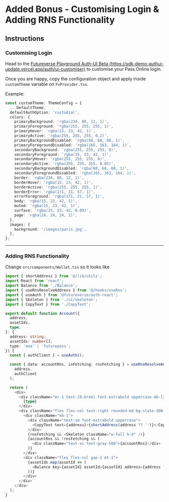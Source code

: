 # Added Bonus - Customising Login & Adding RNS Functionality

## Instructions

### Customising Login

Head to the [Futureverse Playground Auth-UI Beta (https://sdk-demo-authui-update.vercel.app/auth/ui-customiser)](https://sdk-demo-authui-update.vercel.app/auth/ui-customiser) to customise your Pass.Online login.

Once you are happy, copy the configuration object and apply inside `customTheme` variable on `FvProvider.tsx`.

Example:

```typescript
const customTheme: ThemeConfig = {
  ...DefaultTheme,
  defaultAuthOption: 'custodial',
  colors: {
    primaryBackground: 'rgba(234, 88, 12, 1)',
    primaryForeground: 'rgba(255, 255, 255, 1)',
    primaryHover: 'rgba(15, 23, 42, 1)',
    primaryActive: 'rgba(255, 255, 255, 0.2)',
    primaryBackgroundDisabled: 'rgba(68, 68, 68, 1)',
    primaryForegroundDisabled: 'rgba(165, 163, 164, 1)',
    secondaryBackground: 'rgba(255, 255, 255, 0)',
    secondaryForeground: 'rgba(15, 23, 42, 1)',
    secondaryHover: 'rgba(255, 255, 255, 0)',
    secondaryActive: 'rgba(255, 255, 255, 0.05)',
    secondaryBackgroundDisabled: 'rgba(68, 68, 68, 1)',
    secondaryForegroundDisabled: 'rgba(165, 163, 164, 1)',
    border: 'rgba(234, 88, 12, 1)',
    borderHover: 'rgba(15, 23, 42, 1)',
    borderActive: 'rgba(255, 255, 255, 1)',
    borderError: 'rgba(171, 21, 57, 1)',
    errorForeground: 'rgba(171, 21, 57, 1)',
    body: 'rgba(15, 23, 42, 1)',
    muted: 'rgba(15, 23, 42, 1)',
    surface: 'rgba(15, 23, 42, 0.09)',
    page: 'rgba(24, 24, 24, 1)',
  },
  images: {
    background: '/images/paris.jpg',
  },
};
```

---

### Adding RNS Functionality

Change `src/components/Wallet.tsx` so it looks like

```typescript
import { shortAddress } from '@/lib/utils';
import React from 'react';
import Balance from './Balance';
import { useRnsResolveAddress } from '@/hooks/useRns';
import { useAuth } from '@futureverse/auth-react';
import { Skeleton } from './ui/skeleton';
import { CopyText } from './CopyText';

export default function Account({
  address,
  assetIds,
  type,
}: {
  address: string;
  assetIds: number[];
  type: 'eoa' | 'futurepass';
}) {
  const { authClient } = useAuth();

  const { data: accountRns, isFetching: rnsFetching } = useRnsResolveAddress(
    address,
    authClient
  );

  return (
    <div>
      <div className="mr-1 text-[0.6rem] font-extrabold uppercase mb-[2px]">
        {type}
      </div>
      <div className="flex flex-col text-right rounded-md bg-slate-300 bg-opacity-10 p-2">
        <div className="mb-1">
          <div className="text-sm font-extrabold uppercase">
            <CopyText text={address}>{shortAddress(address ?? '')}</CopyText>
          </div>
          {rnsFetching && <Skeleton className="w-full h-4" />}
          {accountRns && !rnsFetching && (
            <div className="text-xs text-gray-500">{accountRns}</div>
          )}
        </div>
        <div className="flex flex-col gap-1 mt-1">
          {assetIds.map(assetId => (
            <Balance key={assetId} assetId={assetId} address={address ?? ''} />
          ))}
        </div>
      </div>
    </div>
  );
}
```
